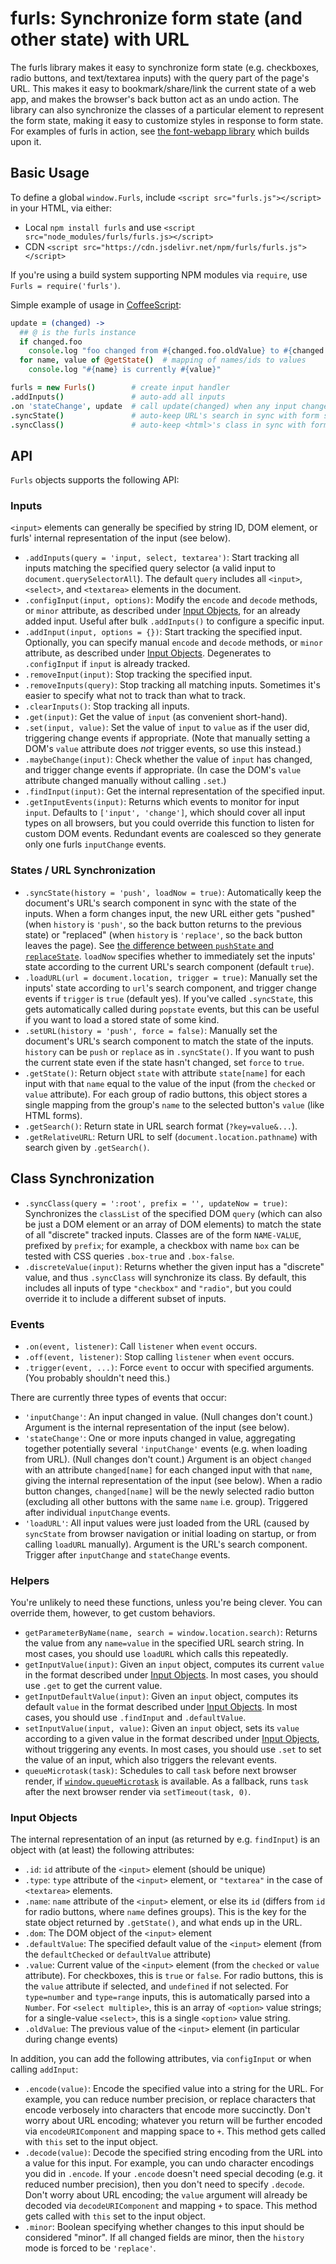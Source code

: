 # furls: Synchronize form state (and other state) with URL

The furls library makes it easy to synchronize form state (e.g. checkboxes,
radio buttons, and text/textarea inputs) with the query part of the page's URL.
This makes it easy to bookmark/share/link the current state of a web app, and
makes the browser's back button act as an undo action.
The library can also synchronize the classes of a particular element to
represent the form state, making it easy to customize styles in response to
form state.
For examples of furls in action, see
[the font-webapp library](https://github.com/edemaine/font-webapp)
which builds upon it.

## Basic Usage

To define a global `window.Furls`, include `<script src="furls.js"></script>`
in your HTML, via either:

* Local `npm install furls` and use
 `<script src="node_modules/furls/furls.js></script>`
* CDN `<script src="https://cdn.jsdelivr.net/npm/furls/furls.js"></script>`

If you're using a build system supporting NPM modules via `require`,
use `Furls = require('furls')`.

Simple example of usage in [CoffeeScript](https://coffeescript.org):

```coffee
update = (changed) ->
  ## @ is the furls instance
  if changed.foo
    console.log "foo changed from #{changed.foo.oldValue} to #{changed.foo.value}"
  for name, value of @getState()  # mapping of names/ids to values
    console.log "#{name} is currently #{value}"

furls = new Furls()        # create input handler
.addInputs()               # auto-add all inputs
.on 'stateChange', update  # call update(changed) when any input changes
.syncState()               # auto-keep URL's search in sync with form state
.syncClass()               # auto-keep <html>'s class in sync with form state
```

## API

`Furls` objects supports the following API:

### Inputs

`<input>` elements can generally be specified by string ID, DOM element,
or furls' internal representation of the input (see below).

* `.addInputs(query = 'input, select, textarea')`:
  Start tracking all inputs matching the specified query selector
  (a valid input to `document.querySelectorAll`).
  The default `query` includes all `<input>`, `<select>`, and `<textarea>`
  elements in the document.
* `.configInput(input, options)`: Modify the `encode` and `decode` methods,
  or `minor` attribute, as described under [Input Objects](#input-objects),
  for an already added input.  Useful after bulk `.addInputs()`
  to configure a specific input.
* `.addInput(input, options = {})`: Start tracking the specified input.
  Optionally, you can specify manual `encode` and `decode` methods,
  or `minor` attribute, as described under [Input Objects](#input-objects).
  Degenerates to `.configInput` if `input` is already tracked.
* `.removeInput(input)`: Stop tracking the specified input.
* `.removeInputs(query)`: Stop tracking all matching inputs.
  Sometimes it's easier to specify what not to track than what to track.
* `.clearInputs()`: Stop tracking all inputs.
* `.get(input)`: Get the value of `input` (as convenient short-hand).
* `.set(input, value)`: Set the value of `input` to `value` as if the user
  did, triggering change events if appropriate.  (Note that manually setting
  a DOM's `value` attribute does *not* trigger events, so use this instead.)
* `.maybeChange(input)`: Check whether the value of `input` has changed,
  and trigger change events if appropriate.  (In case the DOM's `value`
  attribute changed manually without calling `.set`.)
* `.findInput(input)`: Get the internal representation of the specified input.
* `.getInputEvents(input)`: Returns which events to monitor for input `input`.
  Defaults to `['input', 'change']`, which should cover all input types on all
  browsers, but you could override this function to listen for custom DOM
  events.  Redundant events are coalesced so they generate only one furls
  `inputChange` events.

### States / URL Synchronization

* `.syncState(history = 'push', loadNow = true)`: Automatically keep the
  document's URL's search component in sync with the state of the inputs.
  When a form changes input, the new URL either gets "pushed" (when `history`
  is `'push'`, so the back button returns to the previous state) or
  "replaced" (when `history` is `'replace'`, so the back button leaves the
  page).  See [the difference between `pushState` and
  `replaceState`](https://developer.mozilla.org/en-US/docs/Web/API/History_API).
  `loadNow` specifies whether to immediately set the inputs' state according
  to the current URL's search component (default `true`).
* `.loadURL(url = document.location, trigger = true)`: Manually set the
  inputs' state according to `url`'s search component, and trigger change
  events if `trigger` is `true` (default yes).  If you've called `.syncState`,
  this gets automatically called during `popstate` events, but this can be
  useful if you want to load a stored state of some kind.
* `.setURL(history = 'push', force = false)`: Manually set the document's
  URL's search component to match the state of the inputs.  `history` can be
  `push` or `replace` as in `.syncState()`.  If you want to push the current
  state even if the state hasn't changed, set `force` to `true`.
* `.getState()`: Return object `state` with attribute `state[name]` for
  each input with that `name` equal to the value of the input
  (from the `checked` or `value` attribute).
  For each group of radio buttons, this object stores a single mapping from
  the group's `name` to the selected button's `value` (like HTML forms).
* `.getSearch()`: Return state in URL search format (`?key=value&...`).
* `.getRelativeURL`: Return URL to self (`document.location.pathname`)
  with search given by `.getSearch()`.

## Class Synchronization

* `.syncClass(query = ':root', prefix = '', updateNow = true)`:
  Synchronizes the `classList` of the specified DOM `query` (which can also
  be just a DOM element or an array of DOM elements) to match the state of
  all "discrete" tracked inputs.  Classes are of the form `NAME-VALUE`,
  prefixed by `prefix`; for example, a checkbox with name `box` can be tested
  with CSS queries `.box-true` and `.box-false`.
* `.discreteValue(input)`: Returns whether the given input has a "discrete"
  value, and thus `.syncClass` will synchronize its class.
  By default, this includes all inputs of type `"checkbox"` and `"radio"`,
  but you could override it to include a different subset of inputs.

### Events

* `.on(event, listener)`: Call `listener` when `event` occurs.
* `.off(event, listener)`: Stop calling `listener` when `event` occurs.
* `.trigger(event, ...)`: Force `event` to occur with specified arguments.
  (You probably shouldn't need this.)

There are currently three types of events that occur:

* `'inputChange'`: An input changed in value.  (Null changes don't count.)
  Argument is the internal representation of the input (see below).
* `'stateChange'`: One or more inputs changed in value, aggregating together
  potentially several `'inputChange'` events (e.g. when loading from URL).
  (Null changes don't count.)  Argument is an object `changed`
  with an attribute `changed[name]` for each changed input with that `name`,
  giving the internal representation of the input (see below).
  When a radio button changes, `changed[name]` will be the newly selected
  radio button (excluding all other buttons with the same `name` i.e. group).
  Triggered after individual `inputChange` events.
* `'loadURL'`: All input values were just loaded from the URL (caused by
  `syncState` from browser navigation or initial loading on startup, or
  from calling `loadURL` manually).  Argument is the URL's search component.
  Trigger after `inputChange` and `stateChange` events.

### Helpers

You're unlikely to need these functions, unless you're being clever.
You can override them, however, to get custom behaviors.

* `getParameterByName(name, search = window.location.search)`:
  Returns the value from any `name=value` in the specified URL search string.
  In most cases, you should use `loadURL` which calls this repeatedly.
* `getInputValue(input)`: Given an `input` object, computes its current
  `value` in the format described under [Input Objects](#input-objects).
  In most cases, you should use `.get` to get the current value.
* `getInputDefaultValue(input)`: Given an `input` object, computes its
  default `value` in the format described under [Input Objects](#input-objects).
  In most cases, you should use `.findInput` and `.defaultValue`.
* `setInputValue(input, value)`: Given an `input` object, sets its `value`
  according to a given value in the format described under
  [Input Objects](#input-objects), without triggering any events.
  In most cases, you should use `.set` to set the value of an input,
  which also triggers the relevant events.
* `queueMicrotask(task)`: Schedules to call `task` before next browser render,
  if [`window.queueMicrotask`](https://developer.mozilla.org/en-US/docs/Web/API/queueMicrotask)
  is available.  As a fallback, runs `task` after the next browser render
  via `setTimeout(task, 0)`.

### Input Objects

The internal representation of an input (as returned by e.g. `findInput`)
is an object with (at least) the following attributes:

* `.id`: `id` attribute of the `<input>` element (should be unique)
* `.type`: `type` attribute of the `<input>` element, or `"textarea"`
  in the case of `<textarea>` elements.
* `.name`: `name` attribute of the `<input>` element, or else its `id`
  (differs from `id` for radio buttons, where `name` defines groups).
  This is the key for the state object returned by `.getState()`,
  and what ends up in the URL.
* `.dom`: The DOM object of the `<input>` element
* `.defaultValue`: The specified default value of the `<input>` element
  (from the `defaultChecked` or `defaultValue` attribute)
* `.value`: Current value of the `<input>` element
  (from the `checked` or `value` attribute).
  For checkboxes, this is `true` or `false`.
  For radio buttons, this is the `value` attribute if selected, and
  `undefined` if not selected.
  For `type=number` and `type=range` inputs, this is automatically parsed
  into a `Number`.
  For `<select multiple>`, this is an array of `<option>` value strings;
  for a single-value `<select>`, this is a single `<option>` value string.
* `.oldValue`: The previous value of the `<input>` element
  (in particular during change events)

In addition, you can add the following attributes, via `configInput` or
when calling `addInput`:

* `.encode(value)`: Encode the specified value into a string for the URL.
  For example, you can reduce number precision, or replace characters
  that encode verbosely into characters that encode more succinctly.
  Don't worry about URL encoding; whatever you return will be further
  encoded via `encodeURIComponent` and mapping space to `+`.
  This method gets called with `this` set to the input object.
* `.decode(value)`: Decode the specified string encoding from the URL into a
  value for this input.
  For example, you can undo character encodings you did in `.encode`.
  If your `.encode` doesn't need special decoding (e.g. it reduced number
  precision), then you don't need to specify `.decode`.
  Don't worry about URL encoding; the `value` argument will already be
  decoded via `decodeURIComponent` and mapping `+` to space.
  This method gets called with `this` set to the input object.
* `.minor`: Boolean specifying whether changes to this input should be
  considered "minor".  If all changed fields are minor, then the `history`
  mode is forced to be `'replace'`.
